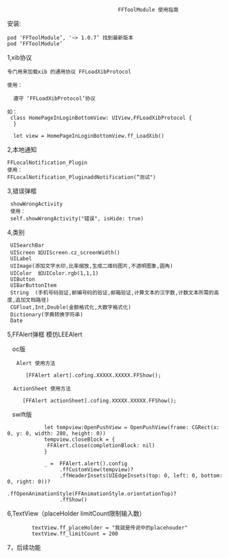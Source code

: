                                       	FFToolModule 使用指南
安装:

    pod 'FFToolModule’, '~> 1.0.7’ 找到最新版本
    pod ‘FFToolModule’


1,xib协议
    
    专门用来加载xib 的通用协议 FFLoadXibProtocol 
    
    使用：
    
      遵守 ‘FFLoadXibProtocol’协议
     
    如：
  	 class HomePageInLoginBottomView: UIView,FFLoadXibProtocol {
 	  }
    
 	  let view = HomePageInLoginBottomView.ff_LoadXib()

2,本地通知

    FFLocalNotification_Plugin
    使用：
    FFLocalNotification_PluginaddNotification(“测试")

3,错误弹框

     showWrongActivity
     使用：
     self.showWrongActivity("错误", isHide: true)

4,类别 

    
     UISearchBar 
     UIScreen 如UIScreen.cz_screenWidth()
     UILabel
     UIImage(添加文字水印,比率缩放,生成二维码图片,不透明图象,圆角)
     UIColor  如UIColor.rgb(1,1,1)
     UIButton
     UIBarButtonItem
     String  (手机号码验证,邮编号码的验证,邮箱验证,计算文本的汉字数,计数文本所需的高度,追加文档路径)
     CGFloat,Int,Double(金额格式化,大数字格式化)
     Dictionary(字典转换字符串)
     Date
     
     
5,FFAlert弹框 模仿LEEAlert

     oc版
     
       Alert 使用方法
       
          [FFAlert alert].cofing.XXXXX.XXXXX.FFShow();
          
      ActionSheet 使用方法
      
         [FFAlert actionSheet].cofing.XXXXX.XXXXX.FFShow();
         
    swift版
    
                let tempview:OpenPushView = OpenPushView(frame: CGRect(x: 0, y: 0, width: 280, height: 0))
                tempview.closeBlock = {
                 FFAlert.close(completionBlock: nil)
                }

                _ =  FFAlert.alert().config
                     .ffCustomView(tempview)?
                     .ffHeaderInsets(UIEdgeInsets(top: 0, left: 0, bottom: 0, right: 0))?
                     .ffOpenAnimationStyle(FFAnimationStyle.orientationTop)?
                     .ffShow()

6,TextView（placeHolder limitCount限制输入数）


            textView.ff_placeHolder = "我就是传说中的placehouder"
            textView.ff_limitCount = 200
            
  
  
7，后续功能
